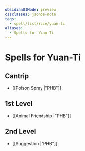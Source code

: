 ```yaml
---
obsidianUIMode: preview
cssclasses: json5e-note
tags:
  - spell/list/race/yuan-ti
aliases:
  - Spells for Yuan-Ti
---
```

# Spells for Yuan-Ti

## Cantrip

- [[Poison Spray \|"PHB"]] 

## 1st Level

- [[Animal Friendship \|"PHB"]] 

## 2nd Level

- [[Suggestion \|"PHB"]]
